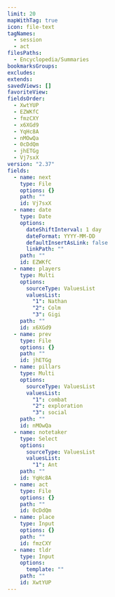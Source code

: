```yaml
---
limit: 20
mapWithTag: true
icon: file-text
tagNames:
  - session
  - act
filesPaths:
  - Encyclopedia/Summaries
bookmarksGroups: 
excludes: 
extends: 
savedViews: []
favoriteView: 
fieldsOrder:
  - XwtYUP
  - EZWKfC
  - fmzCXY
  - x6XGd9
  - YqHc8A
  - nMOwQa
  - 0cDdQm
  - jhETGg
  - Vj7sxX
version: "2.37"
fields:
  - name: next
    type: File
    options: {}
    path: ""
    id: Vj7sxX
  - name: date
    type: Date
    options:
      dateShiftInterval: 1 day
      dateFormat: YYYY-MM-DD
      defaultInsertAsLink: false
      linkPath: ""
    path: ""
    id: EZWKfC
  - name: players
    type: Multi
    options:
      sourceType: ValuesList
      valuesList:
        "1": Nathan
        "2": Colm
        "3": Gigi
    path: ""
    id: x6XGd9
  - name: prev
    type: File
    options: {}
    path: ""
    id: jhETGg
  - name: pillars
    type: Multi
    options:
      sourceType: ValuesList
      valuesList:
        "1": combat
        "2": exploration
        "3": social
    path: ""
    id: nMOwQa
  - name: notetaker
    type: Select
    options:
      sourceType: ValuesList
      valuesList:
        "1": Ant
    path: ""
    id: YqHc8A
  - name: act
    type: File
    options: {}
    path: ""
    id: 0cDdQm
  - name: place
    type: Input
    options: {}
    path: ""
    id: fmzCXY
  - name: tldr
    type: Input
    options:
      template: ""
    path: ""
    id: XwtYUP
---
```

